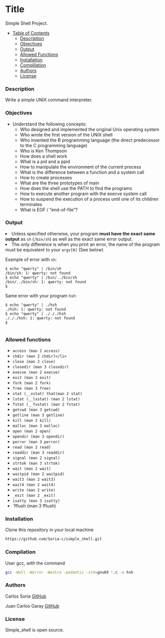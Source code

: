 # Title
Simple Shell Project.

* [Table of Contents](#table-of-contents)
    * [Description](#description)
    * [Objectives](#objectives)
    * [Output](#output)
    * [Allowed Functions](#allowed-functions)
    * [Installation](#installation)
    * [Complilation](#compilation)
    * [Authors](#authors)
    * [License](#license)
### Description
Write a simple UNIX command interpreter.

### Objectives
* Understand the following concepts:
    * Who designed and implemented the original Unix operating system
    * Who wrote the first version of the UNIX shell
    * Who invented the B programming language (the direct predecessor to the C programming language)
    * Who is Ken Thompson
    * How does a shell work
    * What is a pid and a ppid
    * How to manipulate the environment of the current process
    * What is the difference between a function and a system call
    * How to create processes
    * What are the three prototypes of main
    * How does the shell use the PATH to find the programs
    * How to execute another program with the execve system call
    * How to suspend the execution of a process until one of its children terminates
    * What is EOF / “end-of-file”?

### Output
<li>Unless specified otherwise, your program <strong>must have the exact same output</strong> as <code>sh</code> (<code>/bin/sh</code>) as well as the exact same error output.</li>
<li>The only difference is when you print an error, the name of the program must be equivalent to your <code>argv[0]</code> (See below)</li>
</ul>

<p>Example of error with <code>sh</code>:</p>

<pre><code>$ echo &quot;qwerty&quot; | /bin/sh
/bin/sh: 1: qwerty: not found
$ echo &quot;qwerty&quot; | /bin/../bin/sh
/bin/../bin/sh: 1: qwerty: not found
$
</code></pre>

<p>Same error with your program <code>hsh</code>:</p>

<pre><code>$ echo &quot;qwerty&quot; | ./hsh
./hsh: 1: qwerty: not found
$ echo &quot;qwerty&quot; | ./././hsh
./././hsh: 1: qwerty: not found
$

</code></pre>

### Allowed functions ###
* `access (man 2 access)`
* `chdir (man 2 chdir)</li>`
* `close (man 2 close)`
* `closedir (man 3 closedir)`
* `execve (man 2 execve)`
* `exit (man 3 exit)`
* `fork (man 2 fork)`
* `free (man 3 free)`
* `stat (__xstat) that(man 2 stat)`
* `lstat (__lxstat) (man 2 lstat)`
* `fstat (__fxstat) (man 2 fstat)`
* `getcwd (man 3 getcwd)`
* `getline (man 3 getline)`
* `kill (man 2 kill)`
* `malloc (man 3 malloc)`
* `open (man 2 open)`
* `opendir (man 3 opendir)`
* `perror (man 3 perror)`
* `read (man 2 read)`
* `readdir (man 3 readdir)`
* `signal (man 2 signal)`
* `strtok (man 3 strtok)`
* `wait (man 2 wait)`
* `waitpid (man 2 waitpid)`
* `wait3 (man 2 wait3)`
* `wait4 (man 2 wait4)`
* `write (man 2 write)`
* `_exit (man 2 _exit)`
* `isatty (man 3 isatty)`
* `fflush (man 3 fflush)

### Installation
Clone  this repository in your local machine

```bash
https://github.com/Soria-c/simple_shell.git
```
### Compilation

User gcc, with the command

```bash
gcc -Wall -Werror -Wextra -pedantic -std=gnu89 *.c -o hsh
```
### Authors
Carlos Soria [GitHub](https://github.com/Soria-c/simple_shell)

Juan Carlos Garay [GitHub](https://github.com/UNICA-FIME)

### License
Simple_shell is open source.
